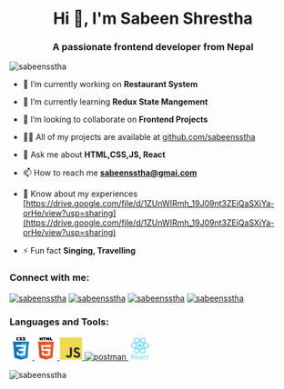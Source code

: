 <h1 align="center">Hi 👋, I'm Sabeen Shrestha</h1>
<h3 align="center">A passionate frontend developer from Nepal</h3>

<p align="left"> <img src="https://komarev.com/ghpvc/?username=sabeensstha&label=Profile%20views&color=0e75b6&style=flat" alt="sabeensstha" /> </p>

- 🔭 I’m currently working on **Restaurant System**

- 🌱 I’m currently learning **Redux State Mangement**

- 👯 I’m looking to collaborate on **Frontend Projects**

- 👨‍💻 All of my projects are available at [github.com/sabeensstha](github.com/sabeensstha)

- 💬 Ask me about **HTML,CSS,JS, React**

- 📫 How to reach me **sabeensstha@gmai.com**

- 📄 Know about my experiences [https://drive.google.com/file/d/1ZUnWIRmh_19J09nt3ZEiQaSXiYa-orHe/view?usp=sharing](https://drive.google.com/file/d/1ZUnWIRmh_19J09nt3ZEiQaSXiYa-orHe/view?usp=sharing)

- ⚡ Fun fact **Singing, Travelling**

<h3 align="left">Connect with me:</h3>
<p align="left">
<a href="https://linkedin.com/in/sabeensstha" target="blank"><img align="center" src="https://raw.githubusercontent.com/rahuldkjain/github-profile-readme-generator/master/src/images/icons/Social/linked-in-alt.svg" alt="sabeensstha" height="30" width="40" /></a>
<a href="https://codesandbox.com/sabeensstha" target="blank"><img align="center" src="https://raw.githubusercontent.com/rahuldkjain/github-profile-readme-generator/master/src/images/icons/Social/codesandbox.svg" alt="sabeensstha" height="30" width="40" /></a>
<a href="https://fb.com/sabeensstha" target="blank"><img align="center" src="https://raw.githubusercontent.com/rahuldkjain/github-profile-readme-generator/master/src/images/icons/Social/facebook.svg" alt="sabeensstha" height="30" width="40" /></a>
<a href="https://instagram.com/sabeensstha" target="blank"><img align="center" src="https://raw.githubusercontent.com/rahuldkjain/github-profile-readme-generator/master/src/images/icons/Social/instagram.svg" alt="sabeensstha" height="30" width="40" /></a>
</p>

<h3 align="left">Languages and Tools:</h3>
<p align="left"> <a href="https://www.w3schools.com/css/" target="_blank" rel="noreferrer"> <img src="https://raw.githubusercontent.com/devicons/devicon/master/icons/css3/css3-original-wordmark.svg" alt="css3" width="40" height="40"/> </a> <a href="https://www.w3.org/html/" target="_blank" rel="noreferrer"> <img src="https://raw.githubusercontent.com/devicons/devicon/master/icons/html5/html5-original-wordmark.svg" alt="html5" width="40" height="40"/> </a> <a href="https://developer.mozilla.org/en-US/docs/Web/JavaScript" target="_blank" rel="noreferrer"> <img src="https://raw.githubusercontent.com/devicons/devicon/master/icons/javascript/javascript-original.svg" alt="javascript" width="40" height="40"/> </a> <a href="https://postman.com" target="_blank" rel="noreferrer"> <img src="https://www.vectorlogo.zone/logos/getpostman/getpostman-icon.svg" alt="postman" width="40" height="40"/> </a> <a href="https://reactjs.org/" target="_blank" rel="noreferrer"> <img src="https://raw.githubusercontent.com/devicons/devicon/master/icons/react/react-original-wordmark.svg" alt="react" width="40" height="40"/> </a> </p>

<p><img align="center" src="https://github-readme-stats.vercel.app/api/top-langs?username=sabeensstha&show_icons=true&locale=en&layout=compact" alt="sabeensstha" /></p>

